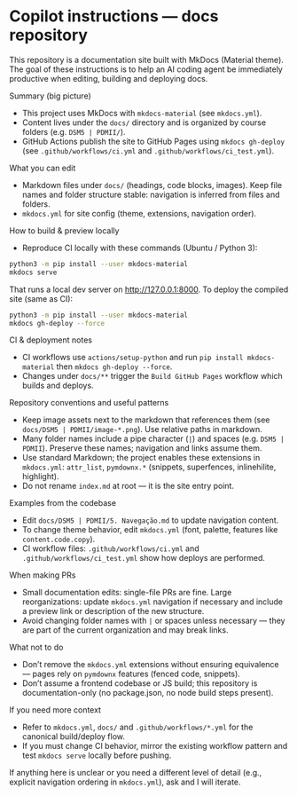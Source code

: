 <!-- Copilot instructions for the `docs` mkdocs site -->
# Copilot instructions — docs repository

This repository is a documentation site built with MkDocs (Material theme). The goal of these instructions is to help an AI coding agent be immediately productive when editing, building and deploying docs.

Summary (big picture)
- This project uses MkDocs with `mkdocs-material` (see `mkdocs.yml`).
- Content lives under the `docs/` directory and is organized by course folders (e.g. `DSM5 | PDMII/`).
- GitHub Actions publish the site to GitHub Pages using `mkdocs gh-deploy` (see `.github/workflows/ci.yml` and `.github/workflows/ci_test.yml`).

What you can edit
- Markdown files under `docs/` (headings, code blocks, images). Keep file names and folder structure stable: navigation is inferred from files and folders.
- `mkdocs.yml` for site config (theme, extensions, navigation order).

How to build & preview locally
- Reproduce CI locally with these commands (Ubuntu / Python 3):

```bash
python3 -m pip install --user mkdocs-material
mkdocs serve
```

That runs a local dev server on http://127.0.0.1:8000. To deploy the compiled site (same as CI):

```bash
python3 -m pip install --user mkdocs-material
mkdocs gh-deploy --force
```

CI & deployment notes
- CI workflows use `actions/setup-python` and run `pip install mkdocs-material` then `mkdocs gh-deploy --force`.
- Changes under `docs/**` trigger the `Build GitHub Pages` workflow which builds and deploys.

Repository conventions and useful patterns
- Keep image assets next to the markdown that references them (see `docs/DSM5 | PDMII/image-*.png`). Use relative paths in markdown.
- Many folder names include a pipe character (`|`) and spaces (e.g. `DSM5 | PDMII`). Preserve these names; navigation and links assume them.
- Use standard Markdown; the project enables these extensions in `mkdocs.yml`: `attr_list`, `pymdownx.*` (snippets, superfences, inlinehilite, highlight).
- Do not rename `index.md` at root — it is the site entry point.

Examples from the codebase
- Edit `docs/DSM5 | PDMII/5. Navegação.md` to update navigation content.
- To change theme behavior, edit `mkdocs.yml` (font, palette, features like `content.code.copy`).
- CI workflow files: `.github/workflows/ci.yml` and `.github/workflows/ci_test.yml` show how deploys are performed.

When making PRs
- Small documentation edits: single-file PRs are fine. Large reorganizations: update `mkdocs.yml` navigation if necessary and include a preview link or description of the new structure.
- Avoid changing folder names with `|` or spaces unless necessary — they are part of the current organization and may break links.

What not to do
- Don’t remove the `mkdocs.yml` extensions without ensuring equivalence — pages rely on `pymdownx` features (fenced code, snippets).
- Don’t assume a frontend codebase or JS build; this repository is documentation-only (no package.json, no node build steps present).

If you need more context
- Refer to `mkdocs.yml`, `docs/` and `.github/workflows/*.yml` for the canonical build/deploy flow.
- If you must change CI behavior, mirror the existing workflow pattern and test `mkdocs serve` locally before pushing.

If anything here is unclear or you need a different level of detail (e.g., explicit navigation ordering in `mkdocs.yml`), ask and I will iterate.

